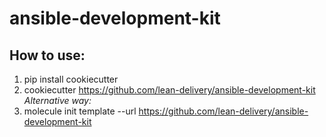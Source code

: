 ansible-development-kit
=========

## How to use:

1. pip install cookiecutter
1. cookiecutter https://github.com/lean-delivery/ansible-development-kit
_Alternative way:_
1. molecule init template --url https://github.com/lean-delivery/ansible-development-kit

